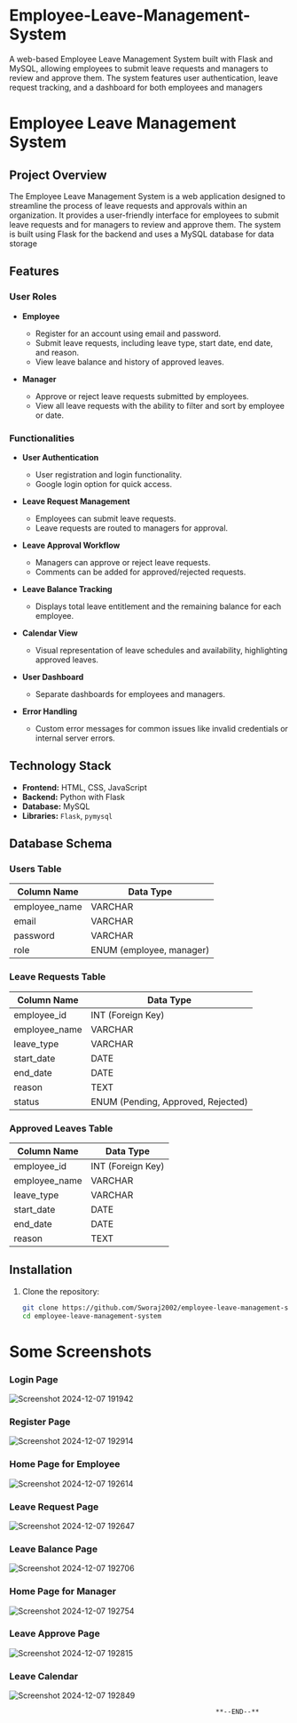 # Employee-Leave-Management-System
A web-based Employee Leave Management System built with Flask and MySQL, allowing employees to submit leave requests and managers to review and approve them. The system features user authentication, leave request tracking, and a dashboard for both employees and managers
# Employee Leave Management System

## Project Overview
The Employee Leave Management System is a web application designed to streamline the process of leave requests and approvals within an organization. It provides a user-friendly interface for employees to submit leave requests and for managers to review and approve them. The system is built using Flask for the backend and uses a MySQL database for data storage

## Features

### User Roles
- **Employee**
  - Register for an account using email and password.
  - Submit leave requests, including leave type, start date, end date, and reason.
  - View leave balance and history of approved leaves.
  
- **Manager**
  - Approve or reject leave requests submitted by employees.
  - View all leave requests with the ability to filter and sort by employee or date.

### Functionalities
- **User Authentication**
  - User registration and login functionality.
  - Google login option for quick access.
  
- **Leave Request Management**
  - Employees can submit leave requests.
  - Leave requests are routed to managers for approval.
  
- **Leave Approval Workflow**
  - Managers can approve or reject leave requests.
  - Comments can be added for approved/rejected requests.
  
- **Leave Balance Tracking**
  - Displays total leave entitlement and the remaining balance for each employee.
  
- **Calendar View**
  - Visual representation of leave schedules and availability, highlighting approved leaves.
  
- **User Dashboard**
  - Separate dashboards for employees and managers.
  
- **Error Handling**
  - Custom error messages for common issues like invalid credentials or internal server errors.

## Technology Stack
- **Frontend:** HTML, CSS, JavaScript
- **Backend:** Python with Flask
- **Database:** MySQL
- **Libraries:** `Flask`, `pymysql`

## Database Schema
### Users Table
| Column Name      | Data Type         |
|------------------|-------------------|
| employee_name    | VARCHAR            |
| email            | VARCHAR            |
| password         | VARCHAR            |
| role             | ENUM (employee, manager) |

### Leave Requests Table
| Column Name      | Data Type         |
|------------------|-------------------|
| employee_id      | INT (Foreign Key) |
| employee_name    | VARCHAR            |
| leave_type       | VARCHAR            |
| start_date       | DATE              |
| end_date         | DATE              |
| reason           | TEXT              |
| status           | ENUM (Pending, Approved, Rejected) |

### Approved Leaves Table
| Column Name      | Data Type         |
|------------------|-------------------|
| employee_id      | INT (Foreign Key) |
| employee_name    | VARCHAR            |
| leave_type       | VARCHAR            |
| start_date       | DATE              |
| end_date         | DATE              |
| reason           | TEXT              |

## Installation
1. Clone the repository:
   ```bash
   git clone https://github.com/Sworaj2002/employee-leave-management-system.git
   cd employee-leave-management-system
# Some Screenshots
### Login Page
![Screenshot 2024-12-07 191942](https://github.com/user-attachments/assets/8c2cc84d-0a12-489d-8c1e-96f4d586b0bf)
### Register Page
![Screenshot 2024-12-07 192914](https://github.com/user-attachments/assets/97a31bd5-401a-487b-9680-a47e8968bdc2)
### Home Page for Employee
![Screenshot 2024-12-07 192614](https://github.com/user-attachments/assets/15fa1498-3496-4bcf-a36a-f553c1169247)
### Leave Request Page
![Screenshot 2024-12-07 192647](https://github.com/user-attachments/assets/25d65185-5e5d-408b-a3b9-036aca2905a7)
### Leave Balance Page
![Screenshot 2024-12-07 192706](https://github.com/user-attachments/assets/88266315-aee3-4bc2-b524-5c0ab88ce339)
### Home Page for Manager
![Screenshot 2024-12-07 192754](https://github.com/user-attachments/assets/f4d5d2bc-70e4-4488-b54f-8177b6c37353)
### Leave Approve Page
![Screenshot 2024-12-07 192815](https://github.com/user-attachments/assets/65543ef6-963a-48fa-9a3c-9d2d9931b793)
### Leave Calendar
![Screenshot 2024-12-07 192849](https://github.com/user-attachments/assets/450b1e40-2c0f-4cb6-a42c-cf8c20638637)

                                                        **--END--**
